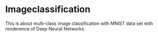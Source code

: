 # Imageclassification

This is about multi-class image classification with MNIST data set with renderence of Deep Neural Networks.
